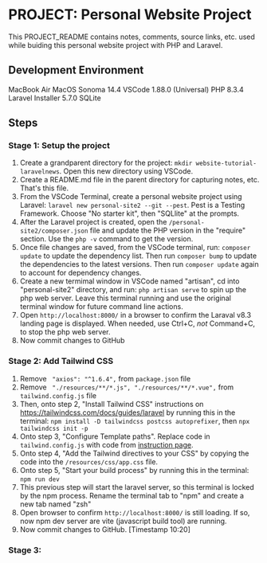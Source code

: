 # PROJECT: Personal Website Project 
This PROJECT_README contains notes, comments, source links, etc. used while buiding this personal website project with PHP and Laravel. 

## Development Environment
MacBook Air
MacOS Sonoma 14.4
VSCode 1.88.0 (Universal)
PHP 8.3.4
Laravel Installer 5.7.0
SQLite


## Steps
### Stage 1: Setup the project
1. Create a grandparent directory for the project: `mkdir website-tutorial-laravelnews`. Open this new directory using VSCode.
2. Create a README.md file in the parent directory for capturing notes, etc. That's this file.    
3. From the VSCode Terminal, create a personal website project using Laravel: `laravel new personal-site2 --git --pest`. Pest is a Testing Framework. Choose "No starter kit", then "SQLlite" at the prompts.
4. After the Laravel project is created, open the `/personal-site2/composer.json` file and update the PHP version in the "require" section. Use the `php -v` command to get the version. 
5. Once file changes are saved, from the VSCode terminal, run: `composer update` to update the dependency list. Then run `composer bump` to update the dependencies to the latest versions. Then run `composer update` again to account for dependency changes.
5. Create a new termimal window in VSCode named "artisan", cd into "personal-site2" directory, and run: `php artisan serve` to spin up the php web server. Leave this terminal running and use the original terminal window for future command line actions. 
6. Open `http://localhost:8000/` in a browser to confirm the Laraval v8.3 landing page is displayed. When needed, use Ctrl+C, _not_ Command+C, to stop the php web server.
7. Now commit changes to GitHub 

### Stage 2: Add Tailwind CSS
1. Remove ` "axios": "^1.6.4",` from `package.json` file
2. Remove ` "./resources/**/*.js", "./resources/**/*.vue",` from `tailwind.config.js` file
3. Then, onto step 2, "Install Tailwind CSS" instructions on https://tailwindcss.com/docs/guides/laravel by running this in the terminal: `npm install -D tailwindcss postcss autoprefixer`, then `npx tailwindcss init -p`
4. Onto step 3, "Configure Template paths". Replace code in `tailwind.config.js` with code from [instruction page](https://tailwindcss.com/docs/guides/laravel). 
5. Onto step 4, "Add the Tailwind directives to your CSS" by copying the code into the `/resources/css/app.css` file.
6. Onto step 5, "Start your build process" by running this in the terminal: `npm run dev`
7. This previous step will start the laravel server, so this terminal is locked by the npm process. Rename the terminal tab to "npm" and create a new tab named "zsh"
8. Open browser to confirm `http://localhost:8000/` is still loading. If so, now npm dev server are vite (javascript build tool) are running. 
9. Now commit changes to GitHub. [Timestamp 10:20]

### Stage 3: 





